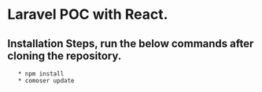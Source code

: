 # Laravel POC with React.

## Installation Steps, run the below commands after cloning the repository.
```
   * npm install
   * comoser update
   
```

